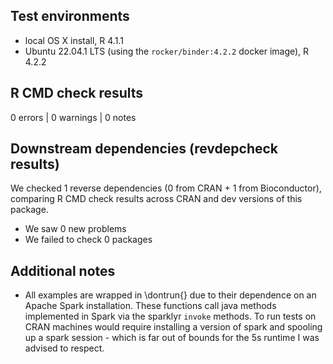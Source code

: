 ## Test environments

* local OS X install, R 4.1.1
* Ubuntu 22.04.1 LTS (using the `rocker/binder:4.2.2` docker image), R 4.2.2

## R CMD check results

0 errors | 0 warnings | 0 notes

## Downstream dependencies (revdepcheck results)

We checked 1 reverse dependencies (0 from CRAN + 1 from Bioconductor), comparing R CMD check results across CRAN and dev versions of this package.

 * We saw 0 new problems
 * We failed to check 0 packages

## Additional notes

* All examples are wrapped in \dontrun{} due to their dependence on an Apache Spark installation. These functions call java methods implemented in Spark via the sparklyr `invoke` methods. To run tests on CRAN machines would require installing a version of spark and spooling up a spark session - which is far out of bounds for the 5s runtime I was advised to respect.